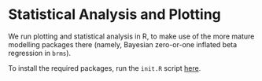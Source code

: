 # Statistical Analysis and Plotting

We run plotting and statistical analysis in R, to make use of the more mature modelling packages there (namely, Bayesian zero-or-one inflated beta regression in `brms`).

To install the required packages, run the `init.R` script [here](/src/init.R).